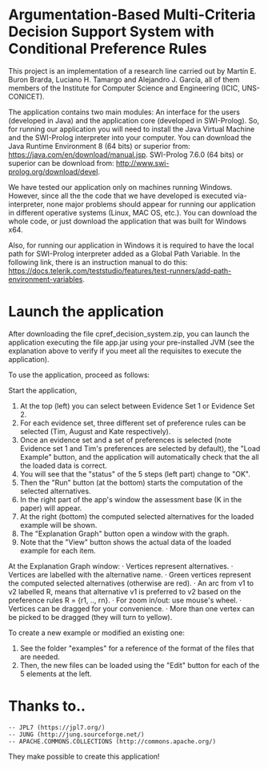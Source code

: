 # Argumentation-Based Multi-Criteria Decision Support System with Conditional Preference Rules

This project is an implementation of a research line carried out by Martín E. Buron Brarda, Luciano H. Tamargo and Alejandro J. García, all of them members of the Institute for Computer Science and Engineering (ICIC, UNS-CONICET).

The application contains two main modules: An interface for the users (developed in Java) and the application core (developed in SWI-Prolog). So, for running our application you will need to install the Java Virtual Machine and the SWI-Prolog interpreter into your computer. You can download the Java Runtime Environment 8 (64 bits) or superior from: https://java.com/en/download/manual.jsp. SWI-Prolog 7.6.0 (64 bits) or superior can be download from: http://www.swi-prolog.org/download/devel.

We have tested our application only on machines running Windows. However, since all the the code that we have developed is executed via-interpreter, none major problems should appear for running our application in different operative systems (Linux, MAC OS, etc.). You can download the whole code, or just download the application that was built for Windows x64.

Also, for running our application in Windows it is required to have the local path for SWI-Prolog interpreter added as a Global Path Variable. In the following link, there is an instruction manual to do this: https://docs.telerik.com/teststudio/features/test-runners/add-path-environment-variables.


# Launch the application

After downloading the file cpref_decision_system.zip, you can launch the application executing the file app.jar using your pre-installed JVM (see the explanation above to verify if you meet all the requisites to execute the application).

To use the application, proceed as follows:

Start the application, 
1. At the top (left) you can select between Evidence Set 1 or Evidence Set 2. 
2. For each evidence set, three different set of preference rules can be selected (Tim, August and Kate respectively).
3. Once an evidence set and a set of preferences is selected (note Evidence set 1 and Tim's preferences are selected by default), the "Load Example" button, and the application will automatically check that the all the loaded data is correct. 
4. You will see that the "status" of the 5 steps (left part) change to "OK".
5. Then the "Run" button (at the bottom) starts the computation of the selected alternatives.
6. In the right part of the app's window the assessment base (K in the paper) will appear.  
7. At the right (bottom) the computed selected alternatives for the loaded example will be shown. 
8. The "Explanation Graph" button open a window with the graph.
9. Note that the "View" button shows the actual data of the loaded example for each item. 

At the Explanation Graph window:
· Vertices represent alternatives.
· Vertices are labelled with the alternative name.
· Green vertices represent the computed selected alternatives (otherwise are red).
· An arc from v1 to v2 labelled R, means that alternative v1 is preferred to v2 based on the preference rules R = {r1, .., rn}.
· For zoom in/out: use mouse's wheel.
· Vertices can be dragged for your convenience. 
· More than one vertex can be picked to be dragged (they will turn to yellow).

To create a new example or modified an existing one:
1. See the folder "examples" for a reference of the format of the files that are needed.
2. Then, the new files can be loaded using the "Edit" button for each of the 5 elements at the left.

# Thanks to..

	-- JPL7 (https://jpl7.org/)
	-- JUNG (http://jung.sourceforge.net/)
	-- APACHE.COMMONS.COLLECTIONS (http://commons.apache.org/)
	
They make possible to create this application!
